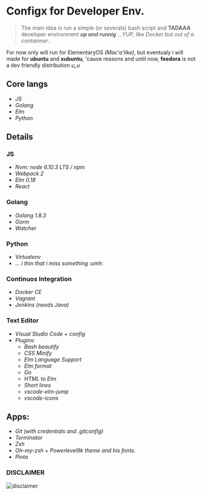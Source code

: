 # Configx for Developer Env.
>The main idea is run a simple (or severals) bash script and **TADAAA** developer environment **_up and runnig_** ...*YUP, like Docker but out of a containner*.

For now only will run for ElementaryOS *(Mac'a'like)*, but eventualy i will made for **ubuntu** and **xubuntu**, 'cause reasons and until now, **feedora** is not a dev friendly distribution *u_u*

## **Core langs**
- *JS*
- *Golang*
- *Elm*
- *Python*

## **Details**

### JS
- *Nvm: node 6.10.3 LTS / npm*
- *Webpack 2*
- *Elm 0.18*
- *React*

### Golang
- *Golang 1.8.3*
- *Gorm*
- *Watcher*

### Python
- *Virtualenv*
- *... i thin that i miss something :umh:*

### Continuos Integration
- *Docker CE*
- *Vagrant*
- *Jenkins (needs Java)*

### Text Editor
- *Visual Studio Code + config*
- *Plugins:*
    - *Bash beautify*
    - *CSS Minify*
    - *Elm Language Support*
    - *Elm format*
    - *Go*
    - *HTML to Elm*
    - *Short lines*
    - *vscode-elm-jump*
    - *vscode-icons*

## Apps:
- *Git (with credentials and .gitconfig)*
- *Terminator*
- *Zsh*
- *Oh-my-zsh + Powerlevel9k theme and his fonts.*
- *Pinta*

### DISCLAIMER
![disclaimer](https://blog.codinghorror.com/content/images/uploads/2007/03/6a0120a85dcdae970b0128776ff992970c-pi.png)

